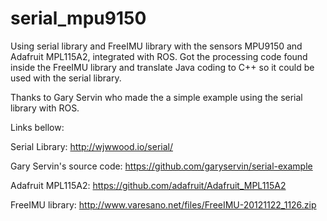 serial_mpu9150
==============

Using serial library and FreeIMU library with the sensors MPU9150 and Adafruit MPL115A2, integrated with ROS. Got the processing code found inside the FreeIMU library and translate Java coding to C++ so it could be used with the serial library.

Thanks to Gary Servin who made the a simple example using the serial library with ROS.

Links bellow:

Serial Library: http://wjwwood.io/serial/

Gary Servin's source code: https://github.com/garyservin/serial-example

Adafruit MPL115A2: https://github.com/adafruit/Adafruit_MPL115A2

FreeIMU library: http://www.varesano.net/files/FreeIMU-20121122_1126.zip
